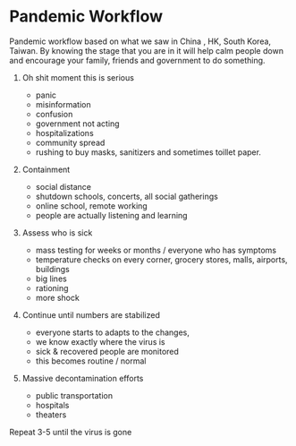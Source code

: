 # Pandemic Workflow 

Pandemic workflow based on what we saw in China , HK, South Korea, Taiwan. By knowing the stage that you are in it will help calm people down and encourage your family, friends and government to do something. 

1) Oh shit moment this is serious
   * panic
   * misinformation
   * confusion
   * government not acting
   * hospitalizations
   * community spread
   * rushing to buy masks, sanitizers and sometimes toillet paper. 

2) Containment
   * social distance
   * shutdown schools, concerts, all social gatherings 
   * online school, remote working
   * people are actually listening and learning

3) Assess who is sick
   * mass testing for weeks or months / everyone who has symptoms
   * temperature checks on every corner, grocery stores, malls, airports, buildings
   * big lines
   * rationing
   * more shock

4) Continue until numbers are stabilized
   * everyone starts to adapts to the changes,
   * we know exactly where the virus is
   * sick & recovered people are monitored
   * this becomes routine / normal 

5) Massive decontamination efforts
   * public transportation
   * hospitals
   * theaters

Repeat 3-5 until the virus is gone

